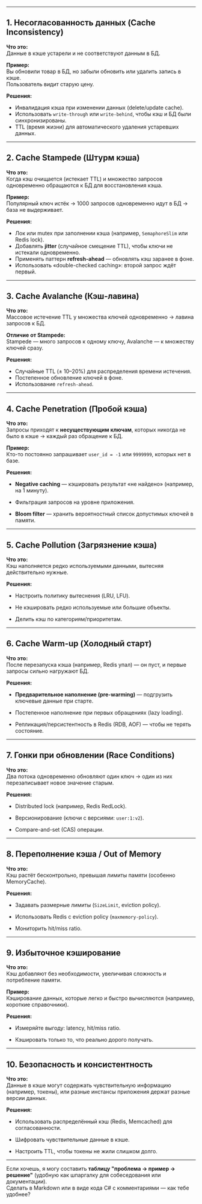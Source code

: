 
---

## 1. **Несогласованность данных (Cache Inconsistency)**

**Что это:**  
Данные в кэше устарели и не соответствуют данным в БД.

**Пример:**  
Вы обновили товар в БД, но забыли обновить или удалить запись в кэше.  
Пользователь видит старую цену.

**Решения:**
- Инвалидация кэша при изменении данных (delete/update cache).
- Использовать `write-through` или `write-behind`, чтобы кэш и БД были синхронизированы.
- TTL (время жизни) для автоматического удаления устаревших данных.

---

## 2. **Cache Stampede (Штурм кэша)**

**Что это:**  
Когда кэш очищается (истекает TTL) и множество запросов одновременно обращаются к БД для восстановления кэша.

**Пример:**  
Популярный ключ истёк → 1000 запросов одновременно идут в БД → база не выдерживает.

**Решения:**

- Лок или mutex при заполнении кэша (например, `SemaphoreSlim` или Redis lock).
- Добавлять **jitter** (случайное смещение TTL), чтобы ключи не истекали одновременно.
- Применять паттерн **refresh-ahead** — обновлять кэш заранее в фоне.
- Использовать «double-checked caching»: второй запрос ждёт первый.

---

## 3. **Cache Avalanche (Кэш-лавина)**

**Что это:**  
Массовое истечение TTL у множества ключей одновременно → лавина запросов к БД.

**Отличие от Stampede:**  
Stampede — много запросов к одному ключу, Avalanche — к множеству ключей сразу.

**Решения:**
- Случайные TTL (± 10–20%) для распределения времени истечения.
- Постепенное обновление ключей в фоне.
- Использование `refresh-ahead`.

---

## 4. **Cache Penetration (Пробой кэша)**

**Что это:**  
Запросы приходят к **несуществующим ключам**, которых никогда не было в кэше → каждый раз обращение к БД.

**Пример:**  
Кто-то постоянно запрашивает `user_id = -1` или `9999999`, которых нет в базе.

**Решения:**

- **Negative caching** — кэшировать результат «не найдено» (например, на 1 минуту).
    
- Фильтрация запросов на уровне приложения.
    
- **Bloom filter** — хранить вероятностный список допустимых ключей в памяти.
    

---

## 5. **Cache Pollution (Загрязнение кэша)**

**Что это:**  
Кэш наполняется редко используемыми данными, вытесняя действительно нужные.

**Решения:**

- Настроить политику вытеснения (LRU, LFU).
    
- Не кэшировать редко используемые или большие объекты.
    
- Делить кэш по категориям/приоритетам.
    

---

## 6. **Cache Warm-up (Холодный старт)**

**Что это:**  
После перезапуска кэша (например, Redis упал) — он пуст, и первые запросы сильно нагружают БД.

**Решения:**

- **Предварительное наполнение (pre-warming)** — подгрузить ключевые данные при старте.
    
- Постепенное наполнение при первых обращениях (lazy loading).
    
- Репликация/персистентность в Redis (RDB, AOF) — чтобы не терять состояние.
    

---

## 7. **Гонки при обновлении (Race Conditions)**

**Что это:**  
Два потока одновременно обновляют один ключ → один из них перезаписывает новое значение старым.

**Решения:**

- Distributed lock (например, Redis RedLock).
    
- Версионирование (ключи с версиями: `user:1:v2`).
    
- Compare-and-set (CAS) операции.
    

---

## 8. **Переполнение кэша / Out of Memory**

**Что это:**  
Кэш растёт бесконтрольно, превышая лимиты памяти (особенно MemoryCache).

**Решения:**

- Задавать размерные лимиты (`SizeLimit`, eviction policy).
    
- Использовать Redis с eviction policy (`maxmemory-policy`).
    
- Мониторить hit/miss ratio.
    

---

## 9. **Избыточное кэширование**

**Что это:**  
Кэш добавляют без необходимости, увеличивая сложность и потребление памяти.

**Пример:**  
Кэширование данных, которые легко и быстро вычисляются (например, короткие справочники).

**Решения:**

- Измеряйте выгоду: latency, hit/miss ratio.
    
- Кэшировать только то, что реально дорого получать.
    

---

## 10. **Безопасность и консистентность**

**Что это:**  
Данные в кэше могут содержать чувствительную информацию (например, токены), или разные инстансы приложения держат разные версии данных.

**Решения:**

- Использовать распределённый кэш (Redis, Memcached) для согласованности.
    
- Шифровать чувствительные данные в кэше.
    
- Настроить TTL, чтобы токены не жили слишком долго.
    

---

Если хочешь, я могу составить **таблицу "проблема → пример → решение"** (удобную как шпаргалку для собеседования или документации).  
Сделать в Markdown или в виде кода C# с комментариями — как тебе удобнее?